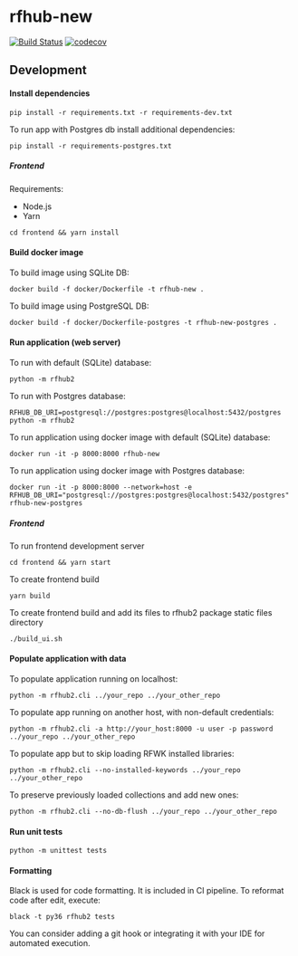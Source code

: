 # rfhub-new

[![Build Status](https://travis-ci.org/pbylicki/rfhub-new.svg?branch=master)](https://travis-ci.org/pbylicki/rfhub-new)
[![codecov](https://codecov.io/gh/pbylicki/rfhub-new/branch/master/graph/badge.svg)](https://codecov.io/gh/pbylicki/rfhub-new)
## Development

#### Install dependencies
```
pip install -r requirements.txt -r requirements-dev.txt
```
To run app with Postgres db install additional dependencies:
```
pip install -r requirements-postgres.txt
```

##### Frontend

Requirements:
- Node.js
- Yarn

```
cd frontend && yarn install
```

#### Build docker image
To build image using SQLite DB:
```
docker build -f docker/Dockerfile -t rfhub-new .
```
To build image using PostgreSQL DB:
```
docker build -f docker/Dockerfile-postgres -t rfhub-new-postgres .
```
#### Run application (web server)
To run with default (SQLite) database:
```
python -m rfhub2
```
To run with Postgres database:
```
RFHUB_DB_URI=postgresql://postgres:postgres@localhost:5432/postgres python -m rfhub2
```
To run application using docker image with default (SQLite) database:
```
docker run -it -p 8000:8000 rfhub-new
```
To run application using docker image with Postgres database:
```
docker run -it -p 8000:8000 --network=host -e RFHUB_DB_URI="postgresql://postgres:postgres@localhost:5432/postgres" rfhub-new-postgres
```

##### Frontend
To run frontend development server
```
cd frontend && yarn start
```

To create frontend build
```
yarn build
```
To create frontend build and add its files to rfhub2 package static files directory
```
./build_ui.sh
```

#### Populate application with data
To populate application running on localhost:
```
python -m rfhub2.cli ../your_repo ../your_other_repo
```
To populate app running on another host, with non-default credentials:
```
python -m rfhub2.cli -a http://your_host:8000 -u user -p password ../your_repo ../your_other_repo
```
To populate app but to skip loading RFWK installed libraries:
```
python -m rfhub2.cli --no-installed-keywords ../your_repo ../your_other_repo
```
To preserve previously loaded collections and add new ones:
```
python -m rfhub2.cli --no-db-flush ../your_repo ../your_other_repo
```

#### Run unit tests
```
python -m unittest tests
```

#### Formatting
Black is used for code formatting. It is included in CI pipeline.
To reformat code after edit, execute:
```
black -t py36 rfhub2 tests
```

You can consider adding a git hook or integrating it with your IDE for automated execution.

